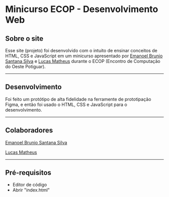 # Minicurso ECOP - Desenvolvimento Web

## Sobre o site
Esse site (projeto) foi desenvolvido com o intuito de ensinar conceitos de HTML, CSS e JavaScript em um minicurso apresentado por <a href="https://github.com/emanoelbrunio" target="_blank">Emanoel Brunio Santana Silva</a> e <a href="https://github.com/LucasMatheus12" target="_blank">Lucas Matheus</a> durante o ECOP (Encontro de Computação do Oeste Potiguar).

<hr>

## Desenvolvimento
Foi feito um protótipo de alta fidelidade na ferramente de prototipação Figma, e então foi usado o HTML, CSS e JavaScript para o desenvolvimento.

<hr>

## Colaboradores
<a href="https://github.com/emanoelbrunio" target="_blank">Emanoel Brunio Santana Silva</a>

<a href="https://github.com/LucasMatheus12" target="_blank">Lucas Matheus</a>

<hr>

## Pré-requisitos
<ul>
    <li>Editor de código</li>
    <li>Abrir "index.html" </li>
    
</ul>


